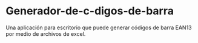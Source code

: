# Generador-de-c-digos-de-barra
Una aplicación para escritorio que puede generar códigos de barra EAN13 por medio de archivos de excel.
